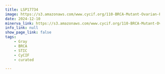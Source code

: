 ```yaml
---
title: LSP17734
image: https://s3.amazonaws.com/www.cycif.org/110-BRCA-Mutant-Ovarian-Precursors/LSP17734/LSP17734.png
date: 2024-12-10
minerva_link: https://s3.amazonaws.com/www.cycif.org/110-BRCA-Mutant-Ovarian-Precursors/LSP17734/index.html
info_link: null
show_page_link: false
tags:
    - Gray
    - BRCA
    - STIC
    - CyCIF
    - curated

---
```

